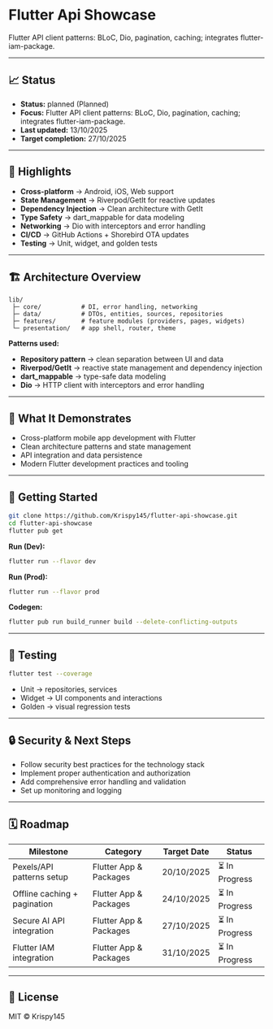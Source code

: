 # Flutter Api Showcase

Flutter API client patterns: BLoC, Dio, pagination, caching; integrates flutter-iam-package.

---

## 📈 Status

- **Status:** planned (Planned)
- **Focus:** Flutter API client patterns: BLoC, Dio, pagination, caching; integrates flutter-iam-package.
- **Last updated:** 13/10/2025
- **Target completion:** 27/10/2025

---

## 🔑 Highlights

- **Cross-platform** → Android, iOS, Web support
- **State Management** → Riverpod/GetIt for reactive updates
- **Dependency Injection** → Clean architecture with GetIt
- **Type Safety** → dart_mappable for data modeling
- **Networking** → Dio with interceptors and error handling
- **CI/CD** → GitHub Actions + Shorebird OTA updates
- **Testing** → Unit, widget, and golden tests

---

## 🏗 Architecture Overview

```
lib/
 ├─ core/           # DI, error handling, networking
 ├─ data/           # DTOs, entities, sources, repositories
 ├─ features/       # feature modules (providers, pages, widgets)
 └─ presentation/   # app shell, router, theme
```

**Patterns used:**

- **Repository pattern** → clean separation between UI and data
- **Riverpod/GetIt** → reactive state management and dependency injection
- **dart_mappable** → type-safe data modeling
- **Dio** → HTTP client with interceptors and error handling

---

## 📱 What It Demonstrates

- Cross-platform mobile app development with Flutter
- Clean architecture patterns and state management
- API integration and data persistence
- Modern Flutter development practices and tooling

---

## 🚀 Getting Started

```bash
git clone https://github.com/Krispy145/flutter-api-showcase.git
cd flutter-api-showcase
flutter pub get
```

**Run (Dev):**
```bash
flutter run --flavor dev
```

**Run (Prod):**
```bash
flutter run --flavor prod
```

**Codegen:**
```bash
flutter pub run build_runner build --delete-conflicting-outputs
```

---

## 🧪 Testing

```bash
flutter test --coverage
```

- Unit → repositories, services
- Widget → UI components and interactions
- Golden → visual regression tests

---

## 🔒 Security & Next Steps

- Follow security best practices for the technology stack
- Implement proper authentication and authorization
- Add comprehensive error handling and validation
- Set up monitoring and logging

---

## 🗓 Roadmap

| Milestone                    | Category              | Target Date | Status     |
| ---------------------------- | --------------------- | ----------- | ---------- |
| Pexels/API patterns setup | Flutter App & Packages | 20/10/2025 | ⏳ In Progress |
| Offline caching + pagination | Flutter App & Packages | 24/10/2025 | ⏳ In Progress |
| Secure AI API integration | Flutter App & Packages | 27/10/2025 | ⏳ In Progress |
| Flutter IAM integration | Flutter App & Packages | 31/10/2025 | ⏳ In Progress |


---

## 📄 License

MIT © Krispy145